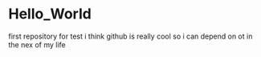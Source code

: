 Hello_World
===========

first repository for test
i think github is really cool so i can depend on ot in the nex of my life
